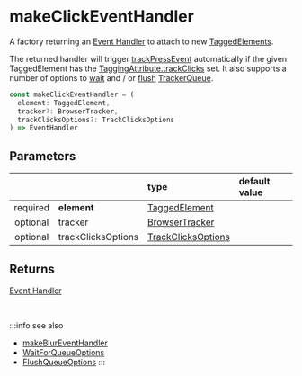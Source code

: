 # makeClickEventHandler

A factory returning an [Event Handler](https://developer.mozilla.org/en-US/docs/Web/Events/Event_handlers) to attach to new [TaggedElements](/tracking/api-reference/definitions/TaggedElement.md).

The returned handler will trigger [trackPressEvent](/tracking/api-reference/eventTrackers/trackPressEvent.md) automatically if the given TaggedElement has the [TaggingAttribute.trackClicks](/tracking/api-reference/definitions/TaggingAttribute.md#taggingattributetrackclicks) set.
It also supports a number of options to [wait](/tracking/api-reference/definitions/WaitForQueueOptions.md) and / or [flush](/tracking/api-reference/definitions/FlushQueueOptions.md) [TrackerQueue](/tracking/api-reference/core/TrackerQueue.md). 

```typescript
const makeClickEventHandler = (
  element: TaggedElement,
  tracker?: BrowserTracker,
  trackClicksOptions?: TrackClicksOptions
) => EventHandler
```

## Parameters
|          |                    | type                                                                            | default value
| :-:      | :--                | :--                                                                             | :--           
| required | **element**        | [TaggedElement](/tracking/api-reference/definitions/TaggedElement.md)           |
| optional | tracker            | [BrowserTracker](/tracking/api-reference/general/BrowserTracker.md)             |
| optional | trackClicksOptions | [TrackClicksOptions](/tracking/api-reference/definitions/TrackClicksOptions.md) |

## Returns
[Event Handler](https://developer.mozilla.org/en-US/docs/Web/Events/Event_handlers)

<br />

:::info see also
- [makeBlurEventHandler](/tracking/api-reference/mutationObserver/makeBlurEventHandler.md)
- [WaitForQueueOptions](/tracking/api-reference/definitions/WaitForQueueOptions.md)
- [FlushQueueOptions](/tracking/api-reference/definitions/FlushQueueOptions.md)
:::
